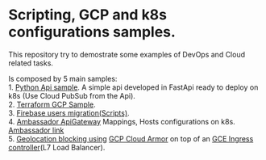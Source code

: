 # Scripting, GCP and k8s configurations samples.

This repository try to demostrate some examples of DevOps and Cloud related tasks.

Is composed by 5 main samples:\
    1. [Python Api sample](01-python-crud-with-k8s-deploy/README.md). A simple api developed in FastApi ready to deploy on k8s (Use Cloud PubSub from the Api).\
    2. [Terraform GCP Sample](https://github.com/esrodriguezpinzon/terraform-gcp-recipes/tree/dev).\
    3. [Firebase users migration(Scripts)](03-firebase-users-migration/).\
    4. [Ambassador ApiGateway](04-ambassador-apigateway-mapping-host-sample/) Mappings, Hosts configurations on k8s. [Ambassador link](https://www.getambassador.io/products/edge-stack/)\
    5. [Geolocation blocking using](05-geolocation-blocking-armor/) [GCP Cloud Armor](https://cloud.google.com/armor) on top of an [GCE Ingress controller](https://github.com/kubernetes/ingress-gce)(L7 Load Balancer).
